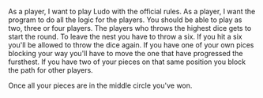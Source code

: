 As a player, I want to play Ludo with the official rules.
As a player, I want the program to do all the logic for the players.
You should be able to play as two, three or four players.
The players who throws the highest dice gets to start the round.
To leave the nest you have to throw a six.
If you hit a six you'll be allowed to throw the dice again.
If you have one of your own pices blocking your way you'll have to move the one that have progressed the fursthest.
If you have two of your pieces on that same position you block the path for other players.

Once all your pieces are in the middle circle you've won.
